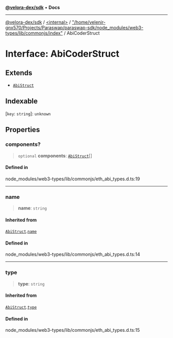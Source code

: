 [**@velora-dex/sdk**](../../../../README.md) • **Docs**

***

[@velora-dex/sdk](../../../../globals.md) / [\<internal\>](../../../README.md) / ["/home/velenir-gnx570/Projects/Paraswap/paraswap-sdk/node\_modules/web3-types/lib/commonjs/index"](../README.md) / AbiCoderStruct

# Interface: AbiCoderStruct

## Extends

- [`AbiStruct`](AbiStruct.md)

## Indexable

 \[`key`: `string`\]: `unknown`

## Properties

### components?

> `optional` **components**: [`AbiStruct`](AbiStruct.md)[]

#### Defined in

node\_modules/web3-types/lib/commonjs/eth\_abi\_types.d.ts:19

***

### name

> **name**: `string`

#### Inherited from

[`AbiStruct`](AbiStruct.md).[`name`](AbiStruct.md#name)

#### Defined in

node\_modules/web3-types/lib/commonjs/eth\_abi\_types.d.ts:14

***

### type

> **type**: `string`

#### Inherited from

[`AbiStruct`](AbiStruct.md).[`type`](AbiStruct.md#type)

#### Defined in

node\_modules/web3-types/lib/commonjs/eth\_abi\_types.d.ts:15
